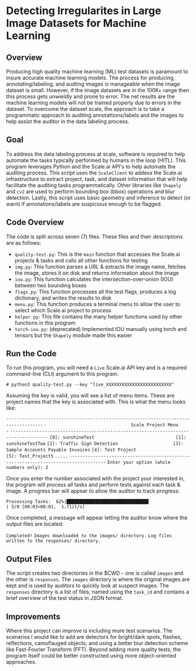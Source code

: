# Detecting Irregularites in Large Image Datasets for Machine Learning

## Overview
Producing high quality machine learning (ML) test datasets is paramount to insure accurate machine learning models. The process for producing, annotating/labeling, and audting images is manageable when the image dataset is small. However, if the image datasets are in the 100K+ range then this process gets unwieldly and prone to error. The net results are the machine learning models will not be trained properly due to errors in the dataset. To overcome the dataset scale, the approach is to take a programmatic approach to auditing annotattions/labels and the images to help assist the auditor in the data labeling process. 

## Goal
To address the data labeling process at scale, software is required to help automate the tasks typically performed by humans in the loop (HITL). This program leverages Python and the Scale.ai API's to help automate the auditing process. This script uses the `ScaleClient` to addess the Scale.ai infrastructure to extract project, task, and dataset information that will help facilitate the auditing tasks programmatically. Other libraries like `Shapely` and `cv2` are used to perform bounding box (bbox) operations and blur detection. Lastly, this script uses basic geometry and inference to detect (or warn) if annotations/labels are suspicious enough to be flagged. 

## Code Overview
The code is split across seven (7) files. These files and their descriptions are as follows:

- `quality-test.py`: This is the `main` function that accesses the Scale.ai projects & tasks and calls all other functions for testing 
- `img.py`: This function parses a URL & extracts the image name, fetches the image, stores it on disk and returns information about the image
- `iou.py`: This function calculates the intersection-over-union (IOU) between two bounding boxes
- `flags.py`: This function processes all the test flags, produces a log dictionary, and writes the results to disk
- `menu.py`: This function produces a terminal menu to allow the user to select which Scale.ai project to process
- `helper.py`: This file contains the many helper functions used by other functions in this program
- `torch-iou.py`: (deprecated) Implemented IOU manually using torch and tensors but the `Shapely` module made this easier

## Run the Code
To run this program, you will need a `Live` Scale.ai API key and is a required command-line (CLI) argument to this program. 

`# python3 quality-test.py --key "live_XXXXXXXXXXXXXXXXXXXXXXXXX"`

Assuming the key is valid, you will see a list of menu items. These are project names that the key is associated with. This is what the menu looks like:

`------------------------------------------------------------------------------------`
`-                                Scale Project Menu                                -`
`------------------------------------------------------------------------------------`
`[0]: sunshineTest                               [1]: sunshineTestTwo`
`[2]: Traffic Sign Detection                     [3]: Sample Accounts Payable Invoices`
`[4]: Test Project                               [5]: Test_Project5`
`.....`
`------------------------------------------------------------------------------------`
`Enter your option (whole numbers only): 2`

Once you enter the number associated with the project your interested in, the program will process all tasks and perform tests against each task & image. A progress bar will appear to allow the auditor to track progress:

`Processing Tasks:  62%|███████████████████████████████▎                  | 5/8 [00:03<00:01,  1.71it/s]`

Once completed, a message will appear letting the auditor know where the output files are located:

`Completed!`
`Images downloaded to the images/ directory.`
`Log files written to the responses/ directory.`

## Output Files
The script creates two directories in the $CWD - one is called `images` and the other is `responses`. The `images` directory is where the original images are kept and is used by auditors to quickly look at suspect images. The `responses` directory is a list of files, named using the `task_id` and contains a brief overview of the test status in JSON format. 

## Improvements
Where this project can improve is including more test scenarios. The scenarios I would like to add are detectors for bright/dark spots, flashes, reflections, camoflauged objects, and using a better blur detection scheme like Fast-Fourier Transform (FFT). Beyond adding more quality tests, the program itself could be better constructed using more object-oriented approaches. 
